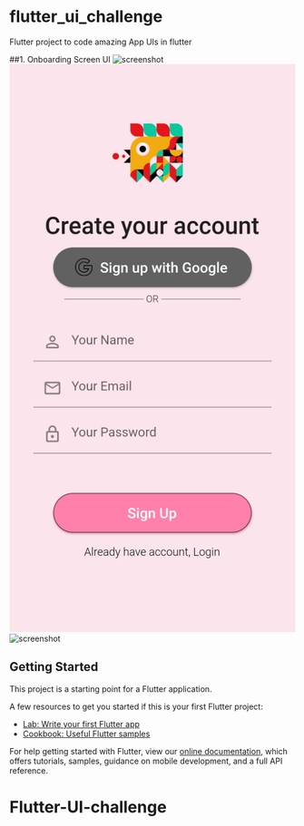 # flutter_ui_challenge
Flutter project to code amazing App UIs in flutter

##1. Onboarding Screen UI
![screenshot](https://github.com/Arya0Patil/Flutter-UI-challenge/blob/main/lib/Screenshots/ObBoard101.jpg)
![screenshot](https://github.com/Arya0Patil/Flutter-UI-challenge/blob/main/lib/Screenshots/ObBoard102.jpg)
![screenshot](https://github.com/Arya0Patil/Flutter-UI-challenge/blob/main/lib/Screenshots/ObBoard103.jpg)

## Getting Started

This project is a starting point for a Flutter application.

A few resources to get you started if this is your first Flutter project:

- [Lab: Write your first Flutter app](https://flutter.dev/docs/get-started/codelab)
- [Cookbook: Useful Flutter samples](https://flutter.dev/docs/cookbook)

For help getting started with Flutter, view our
[online documentation](https://flutter.dev/docs), which offers tutorials,
samples, guidance on mobile development, and a full API reference.
# Flutter-UI-challenge

